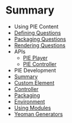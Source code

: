 # Summary

- Using PIE Content
 - [Defining Questions](using/defining-questions.md)
 - [Packaging Questions](using/packaging-questions.md)
 - [Rendering Questions](using/rendering-questions.md)
 - APIs
   - [PIE Player](using/api/pie-player.md)
   - [PIE Controller](using/api/pie-controller.md)
- PIE Development
 - [Summary](developing/summary.md)
 - [Custom Element](developing/custom-element.md)
 - [Controller](developing/controller.md)
 - [Packaging](developing/packaging.md)
 - [Environment](developing/environment.md)
 - [Using Modules](developing/using-modules.md)
 - [Yeoman Generators](developing/yeoman-generators.md)




